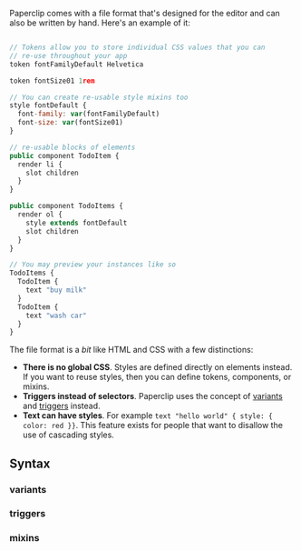 Paperclip comes with a file format that's designed for the editor and can also be written by hand. Here's an example of it:

```javascript

// Tokens allow you to store individual CSS values that you can
// re-use throughout your app
token fontFamilyDefault Helvetica

token fontSize01 1rem

// You can create re-usable style mixins too
style fontDefault {
  font-family: var(fontFamilyDefault)
  font-size: var(fontSize01)
}

// re-usable blocks of elements
public component TodoItem {
  render li {
    slot children
  }
}

public component TodoItems {
  render ol {
    style extends fontDefault
    slot children
  }
}

// You may preview your instances like so
TodoItems {
  TodoItem {
    text "buy milk"
  }
  TodoItem {
    text "wash car"
  }
}
```

The file format is a _bit_ like HTML and CSS with a few distinctions:

- **There is no global CSS**. Styles are defined directly on elements instead. If you want to reuse styles, then you can define tokens, components, or mixins.
- **Triggers instead of selectors**. Paperclip uses the concept of [variants](#variants) and [triggers](#triggers) instead.
- **Text can have styles**. For example `text "hello world" { style: { color: red }}`. This feature exists for people that want to disallow the use of cascading styles.

## Syntax

### variants

### triggers

### mixins
